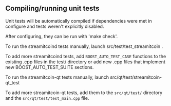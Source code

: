 Compiling/running unit tests
------------------------------------

Unit tests will be automatically compiled if dependencies were met in configure
and tests weren't explicitly disabled.

After configuring, they can be run with 'make check'.

To run the streamitcoind tests manually, launch src/test/test_streamitcoin .

To add more streamitcoind tests, add `BOOST_AUTO_TEST_CASE` functions to the existing
.cpp files in the test/ directory or add new .cpp files that
implement new BOOST_AUTO_TEST_SUITE sections.

To run the streamitcoin-qt tests manually, launch src/qt/test/streamitcoin-qt_test

To add more streamitcoin-qt tests, add them to the `src/qt/test/` directory and
the `src/qt/test/test_main.cpp` file.
